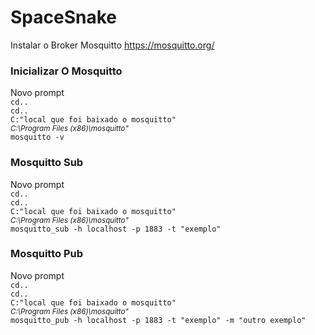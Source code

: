 # SpaceSnake
Instalar o Broker Mosquitto https://mosquitto.org/
<br>
### Inicializar O Mosquitto
Novo prompt
<br> `cd..`
<br> `cd..`
<br> `C:"local que foi baixado o mosquitto"` 
<br><sub>_C:\Program Files (x86)\mosquitto"_</sub> 
<br> `mosquitto -v`
<br>
### Mosquitto Sub
Novo prompt
<br> `cd..`
<br> `cd..`
<br> `C:"local que foi baixado o mosquitto"`
<br><sub>_C:\Program Files (x86)\mosquitto"_</sub> 
<br> `mosquitto_sub -h localhost -p 1883 -t "exemplo"`
<br>
### Mosquitto Pub
Novo prompt
<br> `cd..`
<br> `cd..`
<br> `C:"local que foi baixado o mosquitto"`
<br><sub>_C:\Program Files (x86)\mosquitto"_</sub> 
<br> `mosquitto_pub -h localhost -p 1883 -t "exemplo" -m "outro exemplo"`
